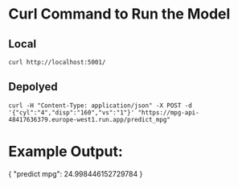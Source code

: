 # Curl Command to Run the Model

## Local 
`curl http://localhost:5001/`
## Depolyed
`curl -H "Content-Type: application/json" -X POST -d '{"cyl":"4","disp":"160","vs":"1"}' "https://mpg-api-48417636379.europe-west1.run.app/predict_mpg"`


# Example Output: 

{
  "predict mpg": 24.998446152729784
}
